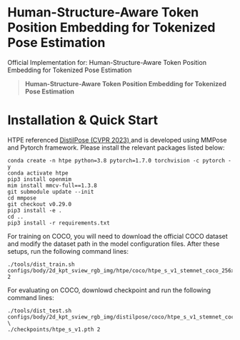 # Human-Structure-Aware Token Position Embedding for Tokenized Pose Estimation
Official Implementation for: Human-Structure-Aware Token Position Embedding for Tokenized Pose Estimation

> **Human-Structure-Aware Token Position Embedding for Tokenized Pose Estimation**           



# Installation & Quick Start
HTPE referenced <a href="https://github.com/yshMars/DistilPose">DistilPose (CVPR 2023) </a> and is developed using MMPose and Pytorch framework. Please install the relevant packages listed below:
```
conda create -n htpe python=3.8 pytorch=1.7.0 torchvision -c pytorch -y
conda activate htpe
pip3 install openmim
mim install mmcv-full==1.3.8
git submodule update --init
cd mmpose
git checkout v0.29.0
pip3 install -e .
cd ..
pip3 install -r requirements.txt
```
For training on COCO, you will need to download the official COCO dataset and modify the dataset path in the model configuration files. After these setups, run the following command lines:
```
./tools/dist_train.sh configs/body/2d_kpt_sview_rgb_img/htpe/coco/htpe_s_v1_stemnet_coco_256x192.py 2
```
For evaluating on COCO, downlowd checkpoint and run the following command lines:
```
./tools/dist_test.sh configs/body/2d_kpt_sview_rgb_img/distilpose/coco/htpe_s_v1_stemnet_coco_256x192.py \
./checkpoints/htpe_s_v1.pth 2
